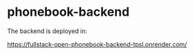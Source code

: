 # phonebook-backend

The backend is deployed in: 

https://fullstack-open-phonebook-backend-tpsl.onrender.com/
